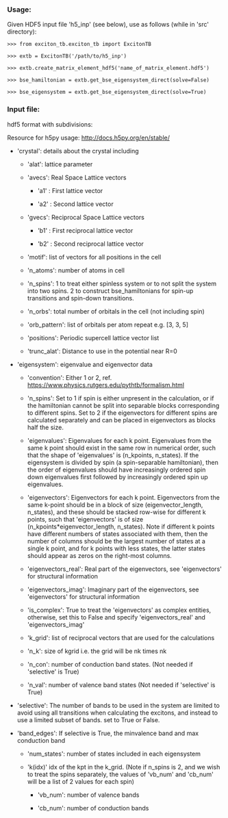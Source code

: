 ### Usage:

Given HDF5 input file 'h5_inp' (see below), use as follows
(while in 'src' directory):


    >>> from exciton_tb.exciton_tb import ExcitonTB

    >>> extb = ExcitonTB('/path/to/h5_inp')

    >>> extb.create_matrix_element_hdf5('name_of_matrix_element.hdf5')

    >>> bse_hamiltonian = extb.get_bse_eigensystem_direct(solve=False)

    >>> bse_eigensystem = extb.get_bse_eigensystem_direct(solve=True)



### Input file:

hdf5 format with subdivisions:

Resource for h5py usage: http://docs.h5py.org/en/stable/

- 'crystal': details about the crystal including

    - 'alat': lattice parameter

    - 'avecs': Real Space Lattice vectors
    
        - 'a1' : First lattice vector

        - 'a2' : Second lattice vector

    - 'gvecs': Reciprocal Space Lattice vectors
    
        - 'b1' : First reciprocal lattice vector

        - 'b2' : Second reciprocal lattice vector
        
    - 'motif': list of vectors for all positions in the cell

    - 'n_atoms': number of atoms in cell

    - 'n_spins': 1 to treat either spinless system or to not split the
                 system into two spins. 2 to construct bse_hamiltonians for
                 spin-up transitions and spin-down transitions.

    - 'n_orbs': total number of orbitals in the cell (not including spin)

    - 'orb_pattern': list of orbitals per atom repeat e.g. [3, 3, 5]

    - 'positions': Periodic supercell lattice vector list
    
    - 'trunc_alat': Distance to use in the potential near R=0

- 'eigensystem': eigenvalue and eigenvector data

    - 'convention': Either 1 or 2, ref. https://www.physics.rutgers.edu/pythtb/formalism.html

    - 'n_spins': Set to 1 if spin is either unpresent in the calculation,
                 or if the hamiltonian cannot be split into separable
                 blocks corresponding to different spins. Set to 2 if the
                 eigenvectors for different spins are calculated separately
                 and can be placed in eigenvectors as blocks half the size.

    - 'eigenvalues': Eigenvalues for each k point. Eigenvalues from the
                     same k point should exist in the same row in
                     numerical order, such that the shape of 'eigenvalues'
                     is (n_kpoints, n_states). If the eigensystem is
                     divided by spin (a spin-separable hamiltonian), then
                     the order of eigenvalues should have increasingly
                     ordered spin down eigenvalues first followed by
                     increasingly ordered spin up eigenvalues.

    - 'eigenvectors': Eigenvectors for each k point. Eigenvectors from
                      the same k-point should be in a block of size
                      (eigenvector_length, n_states), and these should be
                      stacked row-wise for different k points, such that
                      'eigenvectors' is of size
                      (n_kpoints*eigenvector_length, n_states). Note if
                      different k points have different numbers of states
                      associated with them, then the number of columns
                      should be the largest number of states at a single
                      k point, and for k points with less states, the
                      latter states should appear as zeros on the
                      right-most columns.

    - 'eigenvectors_real': Real part of the eigenvectors, see
                           'eigenvectors' for structural information

    - 'eigenvectors_imag': Imaginary part of the eigenvectors, see
                           'eigenvectors' for structural information

    - 'is_complex': True to treat the 'eigenvectors' as complex entities,
                    otherwise, set this to False and specify
                    'eigenvectors_real' and 'eigenvectors_imag'

    - 'k_grid': list of reciprocal vectors that are used for the calculations

    - 'n_k': size of kgrid i.e. the grid will be nk times nk

    - 'n_con': number of conduction band states.
               (Not needed if 'selective' is True)

    - 'n_val': number of valence band states
               (Not needed if 'selective' is True)

- 'selective': The number of bands to be used in the system are limited to avoid
using all transitions when calculating the excitons, and instead to use a
limited subset of bands. set to True or False.

- 'band_edges': If selective is True, the minvalence band and max conduction band

    - 'num_states': number of states included in each eigensystem

    - 'k(idx)' idx of the kpt in the k_grid. (Note if n_spins is 2, and we
                wish to treat the spins separately, the values of 'vb_num'
                and 'cb_num' will be a list of 2 values for each spin)

        - 'vb_num': number of valence bands

        - 'cb_num': number of conduction bands